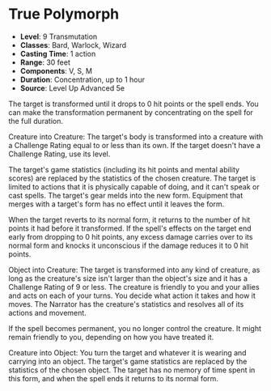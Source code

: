 # True Polymorph

- **Level**: 9 Transmutation
- **Classes**: Bard, Warlock, Wizard
- **Casting Time**: 1 action
- **Range**: 30 feet
- **Components**: V, S, M
- **Duration**: Concentration, up to 1 hour
- **Source**: Level Up Advanced 5e

The target is transformed until it drops to 0 hit points or the spell ends. You can make the transformation permanent by concentrating on the spell for the full duration.

Creature into Creature: The target's body is transformed into a creature with a Challenge Rating equal to or less than its own. If the target doesn't have a Challenge Rating, use its level.

The target's game statistics (including its hit points and mental ability scores) are replaced by the statistics of the chosen creature. The target is limited to actions that it is physically capable of doing, and it can't speak or cast spells. The target's gear melds into the new form. Equipment that merges with a target's form has no effect until it leaves the form.

When the target reverts to its normal form, it returns to the number of hit points it had before it transformed. If the spell's effects on the target end early from dropping to 0 hit points, any excess damage carries over to its normal form and knocks it unconscious if the damage reduces it to 0 hit points.

Object into Creature: The target is transformed into any kind of creature, as long as the creature's size isn't larger than the object's size and it has a Challenge Rating of 9 or less. The creature is friendly to you and your allies and acts on each of your turns. You decide what action it takes and how it moves. The Narrator has the creature's statistics and resolves all of its actions and movement.

If the spell becomes permanent, you no longer control the creature. It might remain friendly to you, depending on how you have treated it.

Creature into Object: You turn the target and whatever it is wearing and carrying into an object. The target's game statistics are replaced by the statistics of the chosen object. The target has no memory of time spent in this form, and when the spell ends it returns to its normal form.

